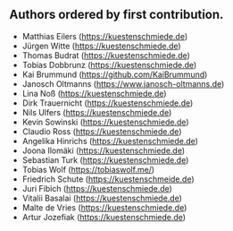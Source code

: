 ## Authors ordered by first contribution.

- Matthias Eilers (https://kuestenschmiede.de)
- Jürgen Witte (https://kuestenschmiede.de)
- Thomas Budrat (https://kuestenschmiede.de)
- Tobias Dobbrunz (https://kuestenschmiede.de)
- Kai Brummund (https://github.com/KaiBrummund)
- Janosch Oltmanns (https://www.janosch-oltmanns.de)
- Lina Noß (https://kuestenschmiede.de)
- Dirk Trauernicht (https://kuestenschmiede.de)
- Nils Ulfers (https://kuestenschmiede.de)
- Kevin Sowinski (https://kuestenschmiede.de)
- Claudio Ross (https://kuestenschmiede.de)
- Angelika Hinrichs (https://kuestenschmiede.de)
- Joona Ilomäki (https://kuestenschmiede.de)
- Sebastian Turk (https://kuestenschmiede.de)
- Tobias Wolf (https://tobiaswolf.me/)
- Friedrich Schute (https://kuestenschmeide.de)
- Juri Fibich (https://kuestenschmiede.de)
- Vitalii Basalai (https://kuestenschmiede.de)
- Malte de Vries (https://kuestenschmiede.de)
- Artur Jozefiak (https://kuestenschmiede.de)